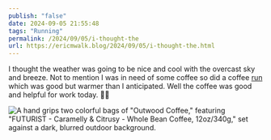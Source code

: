 ```yaml
---
publish: "false"
date: 2024-09-05 21:55:48
tags: "Running"
permalink: /2024/09/05/i-thought-the
url: https://ericmwalk.blog/2024/09/05/i-thought-the.html
---
```


I thought the weather was going to be nice and cool with the overcast sky and breeze. Not to mention I was in need of some coffee so did a coffee [run]([https://strava.com/activities/12334907312](https://strava.com/activities/12334907312)) which was good but warmer than I anticipated. Well the coffee was good and helpful for work today. 🤷‍♂️

![A hand grips two colorful bags of "Outwood Coffee," featuring "FUTURIST - Caramelly & Citrusy - Whole Bean Coffee, 12oz/340g," set against a dark, blurred outdoor background.](https://ericmwalk.blog/uploads/2024/img-1820.jpeg)